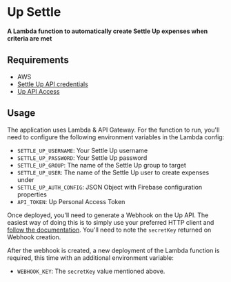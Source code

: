 # Up Settle

**A Lambda function to automatically create Settle Up expenses when criteria are met**

## Requirements

- AWS
- [Settle Up API credentials](https://settleup.io/api.html)
- [Up API Access](https://developer.up.com.au/)

## Usage

The application uses Lambda & API Gateway. For the function to run, you'll need to configure the following environment variables in the Lambda config:

- `SETTLE_UP_USERNAME`: Your Settle Up username
- `SETTLE_UP_PASSWORD`: Your Settle Up password
- `SETTLE_UP_GROUP`: The name of the Settle Up group to target
- `SETTLE_UP_USER`: The name of the Settle Up user to create expenses under
- `SETTLE_UP_AUTH_CONFIG`: JSON Object with Firebase configuration properties
- `API_TOKEN`: Up Personal Access Token

Once deployed, you'll need to generate a Webhook on the Up API. The easiest way of doing this is to simply use your preferred HTTP client and [follow the documentation](https://developer.up.com.au/#post_webhooks). You'll need to note the `secretKey` returned on Webhook creation.

After the webhook is created, a new deployment of the Lambda function is required, this time with an additional environment variable:

- `WEBHOOK_KEY`: The `secretKey` value mentioned above.
